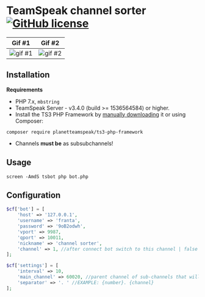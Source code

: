 
# TeamSpeak channel sorter [![GitHub license](https://img.shields.io/github/license/Ondra3211/ts-channel-sorter)](https://github.com/Ondra3211/ts-channel-sorter/blob/master/LICENSE)

| Gif #1 | Gif #2 |
| ------------- | ------------- |
| ![gif #1](https://i.zerocz.eu/ja/0t5VSM3to3.gif)  | ![gif #2](https://i.zerocz.eu/ja/lqpEULMlEb.gif)  |

## Installation
**Requirements**
* PHP 7.x, `mbstring`
* TeamSpeak Server - v3.4.0 (build >= 1536564584) or higher.
* Install the TS3 PHP Framework by [manually downloading](https://github.com/ronindesign/ts3phpframework/archive/master.zip) it or using Composer:
```
composer require planetteamspeak/ts3-php-framework
```  
* Channels **must be** as subsubchannels!

## Usage
```
screen -AmdS tsbot php bot.php
```

## Configuration
```php
$cf['bot'] = [
    'host' => '127.0.0.1',
    'username' => 'franta',
    'password' => '9oB2odwh',
    'vport' => 9987,
    'qport' => 10011,
    'nickname' => 'channel sorter',
    'channel' => 1, //after connect bot switch to this channel | false to disable this feature
];

$cf['settings'] = [
    'interval' => 10,
    'main_channel' => 60020, //parent channel of sub-channels that will be sorted
    'separator' => '. ' //EXAMPLE: {number}. {channel}
];
```
